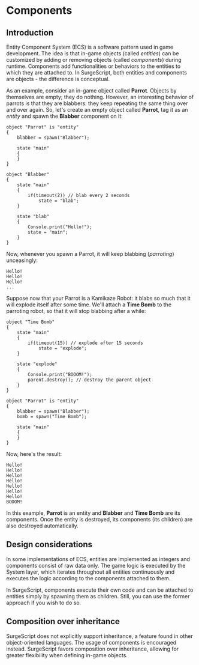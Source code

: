 Components
==========

Introduction
------------

Entity Component System (ECS) is a software pattern used in game development. The idea is that in-game objects (called *entities*) can be customized by adding or removing objects (called *components*) during runtime. Components add functionalities or behaviors to the entities to which they are attached to. In SurgeScript, both entities and components are objects - the difference is conceptual.

As an example, consider an in-game object called **Parrot**. Objects by themselves are empty; they do nothing. However, an interesting behavior of parrots is that they are blabbers: they keep repeating the same thing over and over again. So, let's create an empty object called **Parrot**, tag it as an *entity* and spawn the **Blabber** component on it:

```
object "Parrot" is "entity"
{
    blabber = spawn("Blabber");

    state "main"
    {
    }
}

object "Blabber"
{
    state "main"
    {
        if(timeout(2)) // blab every 2 seconds
            state = "blab";
    }

    state "blab"
    {
        Console.print("Hello!");
        state = "main";
    }
}
```

Now, whenever you spawn a Parrot, it will keep blabbing (*parroting*) unceasingly:

```
Hello!
Hello!
Hello!
...
```

Suppose now that your Parrot is a Kamikaze Robot: it blabs so much that it will explode itself after some time. We'll attach a **Time Bomb** to the parroting robot, so that it will stop blabbing after a while:

```
object "Time Bomb"
{
    state "main"
    {
        if(timeout(15)) // explode after 15 seconds
            state = "explode";
    }

    state "explode"
    {
        Console.print("BOOOM!");
        parent.destroy(); // destroy the parent object
    }
}

object "Parrot" is "entity"
{
    blabber = spawn("Blabber");
    bomb = spawn("Time Bomb");

    state "main"
    {
    }
}
```

Now, here's the result:

```
Hello!
Hello!
Hello!
Hello!
Hello!
Hello!
Hello!
BOOOM!
```

In this example, **Parrot** is an entity and **Blabber** and **Time Bomb** are its components. Once the entity is destroyed, its components (its children) are also destroyed automatically.

Design considerations
---------------------

In some implementations of ECS, entities are implemented as integers and components consist of raw data only. The game logic is executed by the System layer, which iterates throughout all entities continuously and executes the logic according to the components attached to them.

In SurgeScript, components execute their own code and can be attached to entities simply by spawning them as children. Still, you can use the former approach if you wish to do so.

Composition over inheritance
----------------------------

SurgeScript does not explicitly support inheritance, a feature found in other object-oriented languages. The usage of components is encouraged instead. SurgeScript favors composition over inheritance, allowing for greater flexibility when defining in-game objects.
